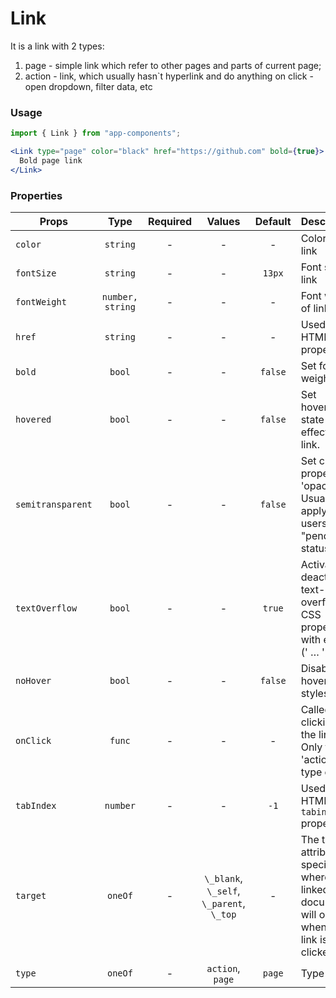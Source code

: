 # Link

It is a link with 2 types:

1. page - simple link which refer to other pages and parts of current page;
2. action - link, which usually hasn`t hyperlink and do anything on click - open dropdown, filter data, etc

### Usage

```js
import { Link } from "app-components";
```

```jsx
<Link type="page" color="black" href="https://github.com" bold={true}>
  Bold page link
</Link>
```

### Properties

| Props             |       Type       | Required |                  Values                  | Default | Description                                                                                  |
| ----------------- | :--------------: | :------: | :--------------------------------------: | :-----: | -------------------------------------------------------------------------------------------- |
| `color`           |     `string`     |    -     |                    -                     |    -    | Color of link                                                                                |
| `fontSize`        |     `string`     |    -     |                    -                     | `13px`  | Font size of link                                                                            |
| `fontWeight`      | `number, string` |    -     |                    -                     |    -    | Font weight of link                                                                          |
| `href`            |     `string`     |    -     |                    -                     |    -    | Used as HTML `href` property                                                                 |
| `bold`            |      `bool`      |    -     |                    -                     | `false` | Set font weight                                                                              |
| `hovered`         |      `bool`      |    -     |                    -                     | `false` | Set hovered state and effects of link.                                                       |
| `semitransparent` |      `bool`      |    -     |                    -                     | `false` | Set css-property 'opacity'. Usually apply for users with "pending" status                    |
| `textOverflow`    |      `bool`      |    -     |                    -                     | `true`  | Activate or deactivate text-overflow CSS property with ellipsis (' … ') value              |
| `noHover`         |      `bool`      |    -     |                    -                     | `false` | Disables hover styles                                                                        |
| `onClick`         |      `func`      |    -     |                    -                     |    -    | Called by clicking on the link. Only for \'action\' type of link                             |
| `tabIndex`        |     `number`     |    -     |                    -                     |  `-1`   | Used as HTML `tabindex` property                                                             |
| `target`          |     `oneOf`      |    -     | `\_blank`, `\_self`, `\_parent`, `\_top` |    -    | The target attribute specifies where the linked document will open when the link is clicked. |
| `type`            |     `oneOf`      |    -     |             `action`, `page`             | `page`  | Type of link                                                                                 |
